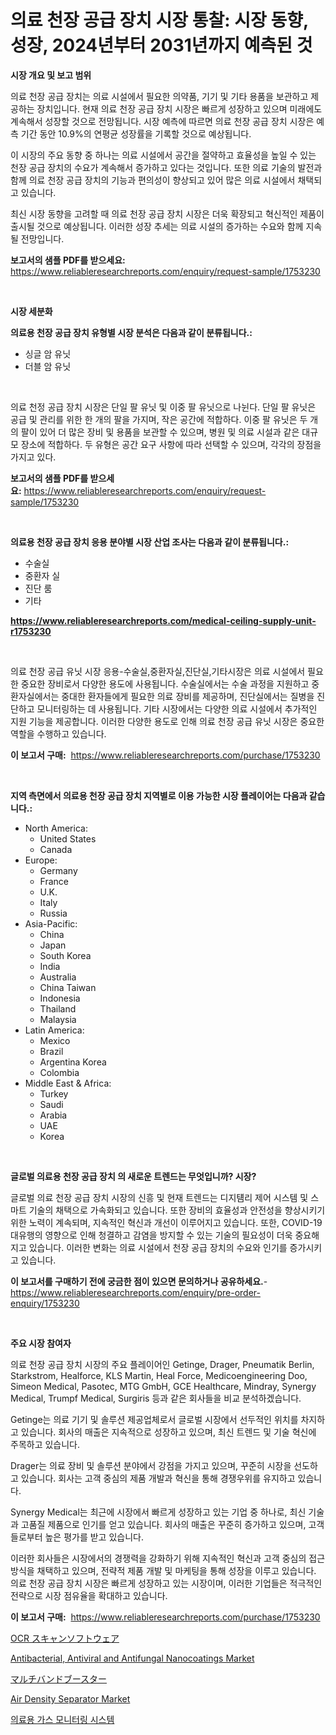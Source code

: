 <p><h1>의료 천장 공급 장치 시장 통찰: 시장 동향, 성장, 2024년부터 2031년까지 예측된 것</h1></p><p><strong>시장 개요 및 보고 범위</strong></p>
<p><p>의료 천장 공급 장치는 의료 시설에서 필요한 의약품, 기기 및 기타 용품을 보관하고 제공하는 장치입니다. 현재 의료 천장 공급 장치 시장은 빠르게 성장하고 있으며 미래에도 계속해서 성장할 것으로 전망됩니다. 시장 예측에 따르면 의료 천장 공급 장치 시장은 예측 기간 동안 10.9%의 연평균 성장률을 기록할 것으로 예상됩니다.</p><p>이 시장의 주요 동향 중 하나는 의료 시설에서 공간을 절약하고 효율성을 높일 수 있는 천장 공급 장치의 수요가 계속해서 증가하고 있다는 것입니다. 또한 의료 기술의 발전과 함께 의료 천장 공급 장치의 기능과 편의성이 향상되고 있어 많은 의료 시설에서 채택되고 있습니다.</p><p>최신 시장 동향을 고려할 때 의료 천장 공급 장치 시장은 더욱 확장되고 혁신적인 제품이 출시될 것으로 예상됩니다. 이러한 성장 추세는 의료 시설의 증가하는 수요와 함께 지속될 전망입니다.</p></p>
<p><strong>보고서의 샘플 PDF를 받으세요:</strong> <a href="https://www.reliableresearchreports.com/enquiry/request-sample/1753230">https://www.reliableresearchreports.com/enquiry/request-sample/1753230</a></p>
<p>&nbsp;</p>
<p><strong>시장 세분화</strong></p>
<p><strong>의료용 천장 공급 장치 유형별 시장 분석은 다음과 같이 분류됩니다.:</strong></p>
<p><ul><li>싱글 암 유닛</li><li>더블 암 유닛</li></ul></p>
<p>&nbsp;</p>
<p><p>의료 천정 공급 장치 시장은 단일 팔 유닛 및 이중 팔 유닛으로 나뉜다. 단일 팔 유닛은 공급 및 관리를 위한 한 개의 팔을 가지며, 작은 공간에 적합하다. 이중 팔 유닛은 두 개의 팔이 있어 더 많은 장비 및 용품을 보관할 수 있으며, 병원 및 의료 시설과 같은 대규모 장소에 적합하다. 두 유형은 공간 요구 사항에 따라 선택할 수 있으며, 각각의 장점을 가지고 있다.</p></p>
<p><strong>보고서의 샘플 PDF를 받으세요:</strong>&nbsp;<a href="https://www.reliableresearchreports.com/enquiry/request-sample/1753230">https://www.reliableresearchreports.com/enquiry/request-sample/1753230</a></p>
<p>&nbsp;</p>
<p><strong> 의료용 천장 공급 장치 응용 분야별 시장 산업 조사는 다음과 같이 분류됩니다.:</strong></p>
<p><ul><li>수술실</li><li>중환자 실</li><li>진단 룸</li><li>기타</li></ul></p>
<p><strong><a href="https://www.reliableresearchreports.com/medical-ceiling-supply-unit-r1753230">https://www.reliableresearchreports.com/medical-ceiling-supply-unit-r1753230</a></strong></p>
<p>&nbsp;</p>
<p><p>의료 천장 공급 유닛 시장 응용-수술실,중환자실,진단실,기타시장은 의료 시설에서 필요한 중요한 장비로서 다양한 용도에 사용됩니다. 수술실에서는 수술 과정을 지원하고 중환자실에서는 중대한 환자들에게 필요한 의료 장비를 제공하며, 진단실에서는 질병을 진단하고 모니터링하는 데 사용됩니다. 기타 시장에서는 다양한 의료 시설에서 추가적인 지원 기능을 제공합니다. 이러한 다양한 용도로 인해 의료 천장 공급 유닛 시장은 중요한 역할을 수행하고 있습니다.</p></p>
<p><strong>이 보고서 구매:</strong>&nbsp; <a href="https://www.reliableresearchreports.com/purchase/1753230">https://www.reliableresearchreports.com/purchase/1753230</a></p>
<p>&nbsp;</p>
<p><strong>지역 측면에서 의료용 천장 공급 장치 지역별로 이용 가능한 시장 플레이어는 다음과 같습니다.:</strong></p>
<p><ul>
    <li>
        North America:
        <ul>
            <li>United States</li>
            <li>Canada</li>
        </ul>
    </li>
    <li>
        Europe:
        <ul>
            <li>Germany</li>
            <li>France</li>
            <li>U.K.</li>
            <li>Italy</li>
            <li>Russia</li>
        </ul>
    </li>
    <li>
        Asia-Pacific:
        <ul>
            <li>China</li>
            <li>Japan</li>
            <li>South Korea</li>
            <li>India</li>
            <li>Australia</li>
            <li>China Taiwan</li>
            <li>Indonesia</li>
            <li>Thailand</li>
            <li>Malaysia</li>
        </ul>
    </li>
    <li>
        Latin America:
        <ul>
            <li>Mexico</li>
            <li>Brazil</li>
            <li>Argentina Korea</li>
            <li>Colombia</li>
        </ul>
    </li>
    <li>
        Middle East & Africa:
        <ul>
            <li>Turkey</li>
            <li>Saudi</li>
            <li>Arabia</li>
            <li>UAE</li>
            <li>Korea</li>
        </ul>
    </li>
    </ul></p>
<p>&nbsp;</p>
<p><strong>글로벌 의료용 천장 공급 장치 의 새로운 트렌드는 무엇입니까? 시장?</strong></p>
<p><p>글로벌 의료 천장 공급 장치 시장의 신흥 및 현재 트렌드는 디지턤리 제어 시스템 및 스마트 기술의 채택으로 가속화되고 있습니다. 또한 장비의 효율성과 안전성을 향상시키기 위한 노력이 계속되며, 지속적인 혁신과 개선이 이루어지고 있습니다. 또한, COVID-19 대유행의 영향으로 인해 청결하고 감염을 방지할 수 있는 기술의 필요성이 더욱 중요해지고 있습니다. 이러한 변화는 의료 시설에서 천장 공급 장치의 수요와 인기를 증가시키고 있습니다.</p></p>
<p><strong>이 보고서를 구매하기 전에 궁금한 점이 있으면 문의하거나 공유하세요.</strong>- <a href="https://www.reliableresearchreports.com/enquiry/pre-order-enquiry/1753230">https://www.reliableresearchreports.com/enquiry/pre-order-enquiry/1753230</a></p>
<p>&nbsp;</p>
<p><strong>주요 시장 참여자</strong></p>
<p><p>의료 천장 공급 장치 시장의 주요 플레이어인 Getinge, Drager, Pneumatik Berlin, Starkstrom, Healforce, KLS Martin, Heal Force, Medicoengineering Doo, Simeon Medical, Pasotec, MTG GmbH, GCE Healthcare, Mindray, Synergy Medical, Trumpf Medical, Surgiris 등과 같은 회사들을 비교 분석하겠습니다.</p><p>Getinge는 의료 기기 및 솔루션 제공업체로서 글로벌 시장에서 선두적인 위치를 차지하고 있습니다. 회사의 매출은 지속적으로 성장하고 있으며, 최신 트렌드 및 기술 혁신에 주목하고 있습니다.</p><p>Drager는 의료 장비 및 솔루션 분야에서 강점을 가지고 있으며, 꾸준히 시장을 선도하고 있습니다. 회사는 고객 중심의 제품 개발과 혁신을 통해 경쟁우위를 유지하고 있습니다.</p><p>Synergy Medical는 최근에 시장에서 빠르게 성장하고 있는 기업 중 하나로, 최신 기술과 고품질 제품으로 인기를 얻고 있습니다. 회사의 매출은 꾸준히 증가하고 있으며, 고객들로부터 높은 평가를 받고 있습니다.</p><p>이러한 회사들은 시장에서의 경쟁력을 강화하기 위해 지속적인 혁신과 고객 중심의 접근 방식을 채택하고 있으며, 전략적 제품 개발 및 마케팅을 통해 성장을 이루고 있습니다. 의료 천장 공급 장치 시장은 빠르게 성장하고 있는 시장이며, 이러한 기업들은 적극적인 전략으로 시장 점유율을 확대하고 있습니다.</p></p>
<p><strong>이 보고서 구매:</strong>&nbsp;&nbsp;<a href="https://www.reliableresearchreports.com/purchase/1753230">https://www.reliableresearchreports.com/purchase/1753230</a></p>
<p><p><a href="https://github.com/bevdtkn4419963/Market-Research-Report-List-1/blob/main/905150328446.md">OCR スキャンソフトウェア</a></p><p><a href="https://issuu.com/reportprime-2/docs/antibacterial-antiviral-and-antifungal-nanocoating">Antibacterial, Antiviral and Antifungal Nanocoatings Market</a></p><p><a href="https://github.com/MosesSpinka1914/Market-Research-Report-List-1/blob/main/406444828447.md">マルチバンドブースター</a></p><p><a href="https://github.com/globismark/Market-Research-Report-List-2/blob/main/air-density-separator-market.md">Air Density Separator Market</a></p><p><a href="https://github.com/vsoq0zknh59/Market-Research-Report-List-1/blob/main/617595625891.md">의료용 가스 모니터링 시스템</a></p></p>